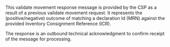 This validate movement response message is provided by the CSP as a result of a previous validate movement request. It represents the (positive/negative) outcome of matching a declaration Id (MRN) against the provided Inventory Consignment Reference (ICR). 

The response is an outbound technical acknowledgment to confirm receipt of the message for processing.